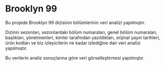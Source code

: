 # Brooklyn 99 

Bu projede Brooklyn 99 dizisinin bölümlerinin veri analizi yapılmıştır.

Dizinin sezonları, sezonlardaki bölüm numaraları, genel bölüm numaraları, başlıkları, yönetmenleri, kimler tarafından yazıldıkları, orijinal yayın tarihleri, ürün kodları ve biz izleyicilerin ne kadar izlediğine dair veri analizi yapılmıştır.

Bu verilerin  analiz sonuçlarına göre veri görselleştirmesi yapılmıştır.
